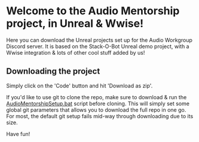 # Welcome to the Audio Mentorship project, in Unreal & Wwise!

Here you can download the Unreal projects set up for the Audio Workgroup Discord server.
It is based on the Stack-O-Bot Unreal demo project, with a Wwise integration & lots of other cool stuff added by us!

## Downloading the project

Simply click on the 'Code' button and hit 'Download as zip'.

If you'd like to use git to clone the repo, make sure to download & run the [AudioMentorshipSetup.bat]([https://link-url-here.org](https://github.com/whoadrian/AudioMentorship/blob/main/AudioMentorshipSetup.bat)) script before cloning.
This will simply set some global git parameters that allows you to download the full repo in one go.
For most, the default git setup fails mid-way through downloading due to its size.


Have fun!
